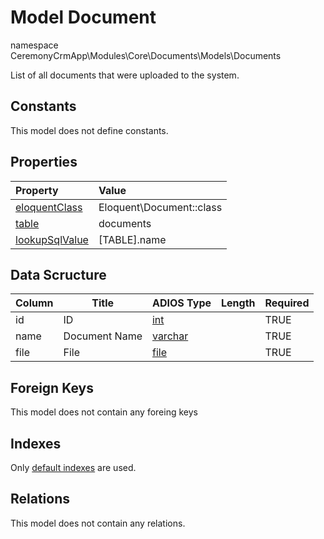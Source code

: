 # Model Document

namespace CeremonyCrmApp\Modules\Core\Documents\Models\Documents

List of all documents that were uploaded to the system.

## Constants

This model does not define constants.

## Properties

| Property                                                                                 | Value                    |
| :--------------------------------------------------------------------------------------- | :----------------------- |
| [eloquentClass](https://docs.wai.blue/adios-framework/models/properties#eloquentClass)   | Eloquent\Document::class |
| [table](https://docs.wai.blue/adios-framework/models/properties#table)                   | documents                |
| [lookupSqlValue](https://docs.wai.blue/adios-framework/models/properties#lookupSqlValue) | [TABLE].name             |

## Data Scructure

| Column | Title         | ADIOS Type                                                                 | Length | Required |
| ------ | ------------- | -------------------------------------------------------------------------- | ------ | -------- |
| id     | ID            | [int](https://docs.wai.blue/adios-framework/models/attributes#int)         |        | TRUE     |
| name   | Document Name | [varchar](https://docs.wai.blue/adios-framework/models/attributes#varchar) |        | TRUE     |
| file   | File          | [file](https://docs.wai.blue/adios-framework/models/attributes#file)       |        | TRUE     |

## Foreign Keys

This model does not contain any foreing keys

## Indexes

Only [default indexes](https://docs.wai.blue/adios-framework/default-indexes) are used.

## Relations

This model does not contain any relations.
